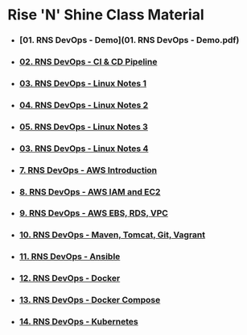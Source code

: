 # **Rise 'N' Shine** Class Material

- ### [**01. RNS DevOps - Demo**](01. RNS DevOps - Demo.pdf)

- ### [**02. RNS DevOps - CI & CD Pipeline**](2.CI-and-CD-Pipeline.pdf)

- ### [**03. RNS DevOps - Linux Notes 1**](3.Linux_Material_Part_1.pdf)

- ### [**04. RNS DevOps - Linux Notes 2**](3.Linux_Material_Part_2.pdf)

- ### [**05. RNS DevOps - Linux Notes 3**](3.Linux_Material_Part_3.pdf)
    
- ### [**03. RNS DevOps - Linux Notes 4**](3.Linux_Material_Part_4.pdf)

- ### [**7. RNS DevOps - AWS Introduction**](4.AWS-Introduction.pdf)

- ### [**8. RNS DevOps - AWS  IAM and EC2**]()

- ### [**9. RNS DevOps - AWS  EBS, RDS, VPC**](6.AWS-EBS-VPC-RDS.pdf)

- ### [**10. RNS DevOps - Maven, Tomcat, Git, Vagrant**](8.DevOps-Part-1.pdf)

- ### [**11. RNS DevOps - Ansible**](9.DevOps-Part-2.pdf)

- ### [**12. RNS DevOps - Docker**](10.DevOps-Docker.pdf)

- ### [**13. RNS DevOps - Docker Compose**](11.DevOps-Docker-Compose.pdf)

- ### [**14. RNS DevOps - Kubernetes**](12.Kubernetes.pdf)
